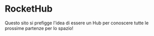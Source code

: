 # RocketHub
Questo sito si prefigge l'idea di essere un Hub per conoscere tutte le prossime partenze per lo spazio!
